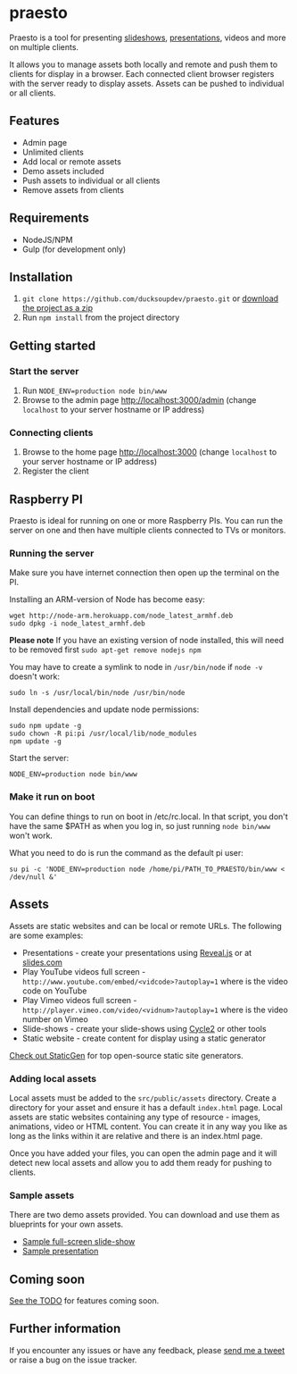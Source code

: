 # praesto

Praesto is a tool for presenting [slideshows](https://github.com/ducksoupdev/sample-fullscreen-slideshow-1), [presentations](https://github.com/ducksoupdev/sample-presentation-1), videos and more on multiple clients.

It allows you to manage assets both locally and remote and push them to clients for display in a browser. Each connected client browser registers
with the server ready to display assets. Assets can be pushed to individual or all clients.

## Features

* Admin page
* Unlimited clients
* Add local or remote assets
* Demo assets included
* Push assets to individual or all clients
* Remove assets from clients

## Requirements

* NodeJS/NPM
* Gulp (for development only)

## Installation

1. `git clone https://github.com/ducksoupdev/praesto.git` or [download the project as a zip](https://github.com/ducksoupdev/praesto/archive/master.zip)
2. Run `npm install` from the project directory

## Getting started

### Start the server

1. Run `NODE_ENV=production node bin/www`
2. Browse to the admin page [http://localhost:3000/admin](http://localhost:3000/admin) (change `localhost` to your server hostname or IP address)

### Connecting clients

1. Browse to the home page [http://localhost:3000](http://localhost:3000) (change `localhost` to your server hostname or IP address)
2. Register the client

## Raspberry PI

Praesto is ideal for running on one or more Raspberry PIs. You can run the server on one and then have multiple clients connected to
TVs or monitors.

### Running the server

Make sure you have internet connection then open up the terminal on the PI.

Installing an ARM-version of Node has become easy:

	wget http://node-arm.herokuapp.com/node_latest_armhf.deb
	sudo dpkg -i node_latest_armhf.deb

**Please note** If you have an existing version of node installed, this will need to be removed first `sudo apt-get remove nodejs npm`

You may have to create a symlink to node in `/usr/bin/node` if `node -v` doesn't work:

	sudo ln -s /usr/local/bin/node /usr/bin/node

Install dependencies and update node permissions:

	sudo npm update -g
	sudo chown -R pi:pi /usr/local/lib/node_modules
	npm update -g

Start the server:

	NODE_ENV=production node bin/www

### Make it run on boot

You can define things to run on boot in /etc/rc.local. In that script, you don't have the same $PATH as when you log in,
so just running `node bin/www` won't work.

What you need to do is run the command as the default pi user:

	su pi -c 'NODE_ENV=production node /home/pi/PATH_TO_PRAESTO/bin/www < /dev/null &'

## Assets

Assets are static websites and can be local or remote URLs. The following are some examples:

* Presentations - create your presentations using [Reveal.js](http://lab.hakim.se/reveal-js/) or at [slides.com](https://slides.com)
* Play YouTube videos full screen - `http://www.youtube.com/embed/<vidcode>?autoplay=1` where <vidcode> is the video code on YouTube
* Play Vimeo videos full screen - `http://player.vimeo.com/video/<vidnum>?autoplay=1` where <vidnum> is the video number on Vimeo
* Slide-shows - create your slide-shows using [Cycle2](http://jquery.malsup.com/cycle2/) or other tools
* Static website - create content for display using a static generator

[Check out StaticGen](https://www.staticgen.com) for top open-source static site generators.

### Adding local assets

Local assets must be added to the `src/public/assets` directory. Create a directory for your asset and ensure it has a default `index.html` page.
Local assets are static websites containing any type of resource - images, animations, video or HTML content. You can create it in any way
you like as long as the links within it are relative and there is an index.html page.

Once you have added your files, you can open the admin page and it will detect new local assets and allow you to add them ready for pushing to clients.

### Sample assets

There are two demo assets provided. You can download and use them as blueprints for your own assets.

* [Sample full-screen slide-show](https://github.com/ducksoupdev/sample-fullscreen-slideshow-1)
* [Sample presentation](https://github.com/ducksoupdev/sample-presentation-1)

## Coming soon

[See the TODO](docs/todo.md) for features coming soon.

## Further information

If you encounter any issues or have any feedback, please [send me a tweet](http://twitter.com/ducksoupdev) or raise a bug on the issue tracker.
